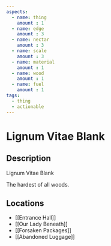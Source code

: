 ```yaml
---
aspects: 
  - name: thing
    amount : 1
  - name: edge
    amount : 3
  - name: nectar
    amount : 3
  - name: scale
    amount : 3
  - name: material
    amount : 1
  - name: wood
    amount : 1
  - name: fuel
    amount : 1
tags:
  - thing
  - actionable
---
```


# Lignum Vitae Blank

## Description
Lignum Vitae Blank

The hardest of all woods.
## Locations
- [[Entrance Hall]]
- [[Our Lady Beneath]]
- [[Forsaken Packages]]
- [[Abandoned Luggage]]